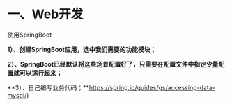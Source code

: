 # 一、Web开发

使用SpringBoot

**1）、创建SpringBoot应用，选中我们需要的功能模块；**

**2）、SpringBoot已经默认将这些场景配置好了，只需要在配置文件中指定少量配置就可以运行起来；**

**3）、自己编写业务代码；**https://spring.io/guides/gs/accessing-data-mysql/)

